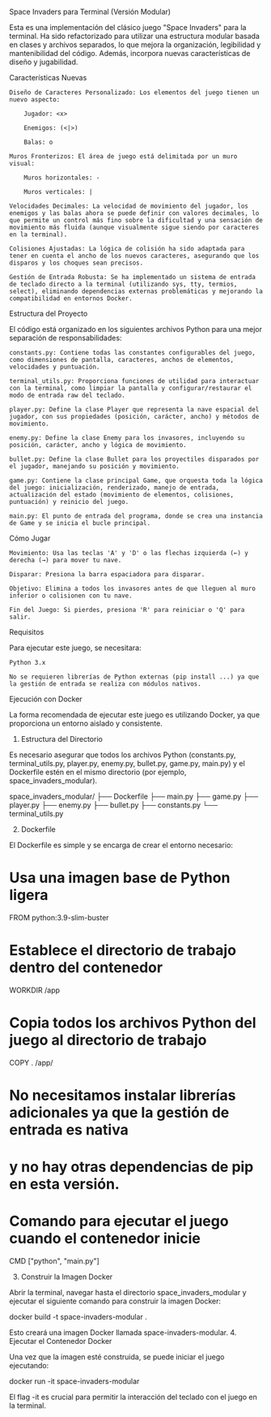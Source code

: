 Space Invaders para Terminal (Versión Modular)

Esta es una implementación del clásico juego "Space Invaders" para la terminal. Ha sido refactorizado para utilizar una estructura modular basada en clases y archivos separados, lo que mejora la organización, legibilidad y mantenibilidad del código. Además, incorpora nuevas características de diseño y jugabilidad.

Características Nuevas

    Diseño de Caracteres Personalizado: Los elementos del juego tienen un nuevo aspecto:

        Jugador: <x>

        Enemigos: (<|>)

        Balas: o

    Muros Fronterizos: El área de juego está delimitada por un muro visual:

        Muros horizontales: -

        Muros verticales: |

    Velocidades Decimales: La velocidad de movimiento del jugador, los enemigos y las balas ahora se puede definir con valores decimales, lo que permite un control más fino sobre la dificultad y una sensación de movimiento más fluida (aunque visualmente sigue siendo por caracteres en la terminal).

    Colisiones Ajustadas: La lógica de colisión ha sido adaptada para tener en cuenta el ancho de los nuevos caracteres, asegurando que los disparos y los choques sean precisos.

    Gestión de Entrada Robusta: Se ha implementado un sistema de entrada de teclado directo a la terminal (utilizando sys, tty, termios, select), eliminando dependencias externas problemáticas y mejorando la compatibilidad en entornos Docker.

Estructura del Proyecto

El código está organizado en los siguientes archivos Python para una mejor separación de responsabilidades:

    constants.py: Contiene todas las constantes configurables del juego, como dimensiones de pantalla, caracteres, anchos de elementos, velocidades y puntuación.

    terminal_utils.py: Proporciona funciones de utilidad para interactuar con la terminal, como limpiar la pantalla y configurar/restaurar el modo de entrada raw del teclado.

    player.py: Define la clase Player que representa la nave espacial del jugador, con sus propiedades (posición, carácter, ancho) y métodos de movimiento.

    enemy.py: Define la clase Enemy para los invasores, incluyendo su posición, carácter, ancho y lógica de movimiento.

    bullet.py: Define la clase Bullet para los proyectiles disparados por el jugador, manejando su posición y movimiento.

    game.py: Contiene la clase principal Game, que orquesta toda la lógica del juego: inicialización, renderizado, manejo de entrada, actualización del estado (movimiento de elementos, colisiones, puntuación) y reinicio del juego.

    main.py: El punto de entrada del programa, donde se crea una instancia de Game y se inicia el bucle principal.

Cómo Jugar

    Movimiento: Usa las teclas 'A' y 'D' o las flechas izquierda (←) y derecha (→) para mover tu nave.

    Disparar: Presiona la barra espaciadora para disparar.

    Objetivo: Elimina a todos los invasores antes de que lleguen al muro inferior o colisionen con tu nave.

    Fin del Juego: Si pierdes, presiona 'R' para reiniciar o 'Q' para salir.

Requisitos

Para ejecutar este juego, se necesitara:

    Python 3.x

    No se requieren librerías de Python externas (pip install ...) ya que la gestión de entrada se realiza con módulos nativos.

Ejecución con Docker

La forma recomendada de ejecutar este juego es utilizando Docker, ya que proporciona un entorno aislado y consistente.
1. Estructura del Directorio

Es necesario asegurar que todos los archivos Python (constants.py, terminal_utils.py, player.py, enemy.py, bullet.py, game.py, main.py) y el Dockerfile estén en el mismo directorio (por ejemplo, space_invaders_modular).

space_invaders_modular/
├── Dockerfile
├── main.py
├── game.py
├── player.py
├── enemy.py
├── bullet.py
├── constants.py
└── terminal_utils.py

2. Dockerfile

El Dockerfile es simple y se encarga de crear el entorno necesario:

# Usa una imagen base de Python ligera
FROM python:3.9-slim-buster

# Establece el directorio de trabajo dentro del contenedor
WORKDIR /app

# Copia todos los archivos Python del juego al directorio de trabajo
COPY . /app/

# No necesitamos instalar librerías adicionales ya que la gestión de entrada es nativa
# y no hay otras dependencias de pip en esta versión.

# Comando para ejecutar el juego cuando el contenedor inicie
CMD ["python", "main.py"]

3. Construir la Imagen Docker

Abrir la terminal, navegar hasta el directorio space_invaders_modular y ejecutar el siguiente comando para construir la imagen Docker:

docker build -t space-invaders-modular .

Esto creará una imagen Docker llamada space-invaders-modular.
4. Ejecutar el Contenedor Docker

Una vez que la imagen esté construida, se puede iniciar el juego ejecutando:

docker run -it space-invaders-modular

El flag -it es crucial para permitir la interacción del teclado con el juego en la terminal.

